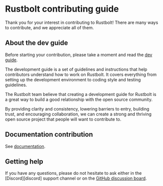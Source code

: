 # Rustbolt contributing guide

Thank you for your interest in contributing to Rustbolt! There are many ways to contribute, and we appreciate all of them.

## About the dev guide

Before starting your contribution, please take a moment and read the [dev guide](https://rustbolt.dev/contribute/).

The development guide is a set of guidelines and instructions that help contributors understand how to work on Rustbolt.
It covers everything from setting up the development environment to coding style and testing guidelines.

The Rustbolt team believe that creating a development guide for Rustbolt is a great way to build a good relationship with the open source community.

By providing clarity and consistency, lowering barriers to entry, building trust, and encouraging collaboration,
we can create a strong and thriving open source project that people will want to contribute to.

## Documentation contribution

See [documentation](./website/README.md).

## Getting help

If you have any questions, please do not hesitate to ask either in the [Discord][discord] support channel or on the [GitHub discussion board][github-discussion].

[github-discussion]: https://github.com/khulnasoft/rustbolt/discussions
